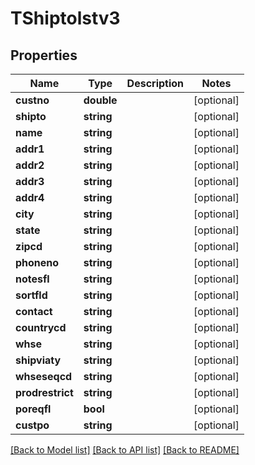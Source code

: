 # TShiptolstv3

## Properties
Name | Type | Description | Notes
------------ | ------------- | ------------- | -------------
**custno** | **double** |  | [optional] 
**shipto** | **string** |  | [optional] 
**name** | **string** |  | [optional] 
**addr1** | **string** |  | [optional] 
**addr2** | **string** |  | [optional] 
**addr3** | **string** |  | [optional] 
**addr4** | **string** |  | [optional] 
**city** | **string** |  | [optional] 
**state** | **string** |  | [optional] 
**zipcd** | **string** |  | [optional] 
**phoneno** | **string** |  | [optional] 
**notesfl** | **string** |  | [optional] 
**sortfld** | **string** |  | [optional] 
**contact** | **string** |  | [optional] 
**countrycd** | **string** |  | [optional] 
**whse** | **string** |  | [optional] 
**shipviaty** | **string** |  | [optional] 
**whseseqcd** | **string** |  | [optional] 
**prodrestrict** | **string** |  | [optional] 
**poreqfl** | **bool** |  | [optional] 
**custpo** | **string** |  | [optional] 

[[Back to Model list]](../README.md#documentation-for-models) [[Back to API list]](../README.md#documentation-for-api-endpoints) [[Back to README]](../README.md)


